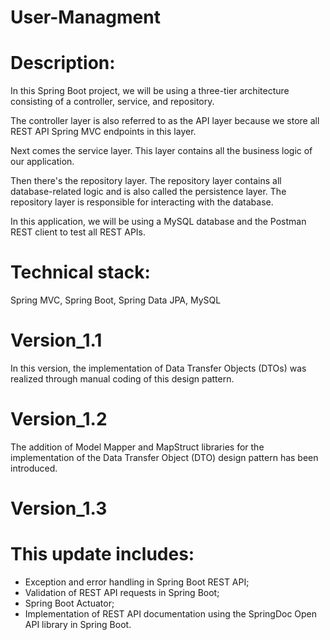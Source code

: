 # User-Managment

# Description:

In this Spring Boot project, we will be using a three-tier architecture consisting of a controller, service, and repository.

The controller layer is also referred to as the API layer because we store all REST API Spring MVC endpoints in this layer.

Next comes the service layer. This layer contains all the business logic of our application.

Then there's the repository layer. The repository layer contains all database-related logic and is also called the persistence layer. The repository layer is responsible for interacting with the database.

In this application, we will be using a MySQL database and the Postman REST client to test all REST APIs.

# Technical stack:

Spring MVC, Spring Boot, Spring Data JPA, MySQL

# Version_1.1

In this version, the implementation of Data Transfer Objects (DTOs) was realized through manual coding of this design pattern.

# Version_1.2

The addition of Model Mapper and MapStruct libraries for the implementation of the Data Transfer Object (DTO) design pattern has been introduced.

# Version_1.3

# This update includes:

- Exception and error handling in Spring Boot REST API;
- Validation of REST API requests in Spring Boot;
- Spring Boot Actuator;
- Implementation of REST API documentation using the SpringDoc Open API library in Spring Boot.

